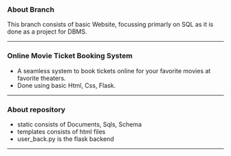 ### About Branch

This branch consists of basic Website, focussing primarly on SQL as it is done as a project for DBMS.

---
### Online Movie Ticket Booking System

- A seamless system to book tickets online for your favorite movies at favorite theaters.
- Done using basic Html, Css, Flask.

---

### About repository
- static consists of Documents, Sqls, Schema
- templates consists of html files
- user_back.py is the flask backend

---
